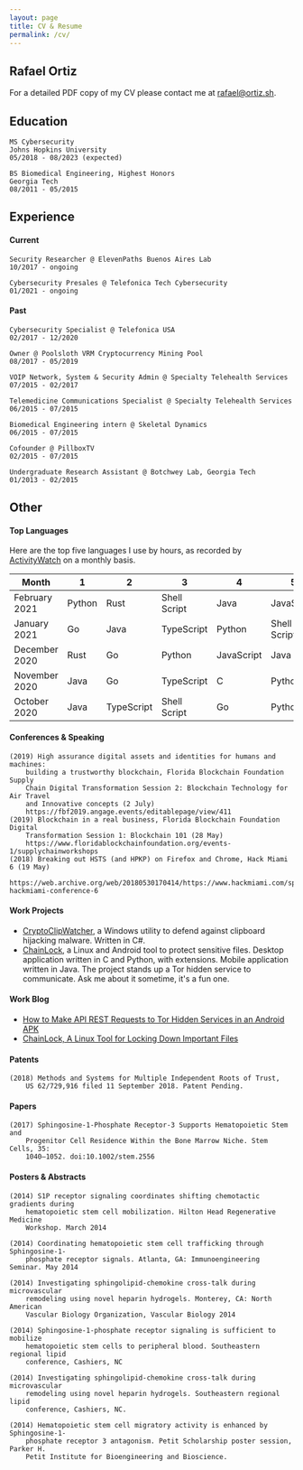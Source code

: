 ```yaml
---
layout: page
title: CV & Resume
permalink: /cv/
---
```


## Rafael Ortiz
For a detailed PDF copy of my CV please contact me at [rafael@ortiz.sh](mailto:rafael@ortiz.sh).

## Education

```
MS Cybersecurity 
Johns Hopkins University
05/2018 - 08/2023 (expected)
```

```
BS Biomedical Engineering, Highest Honors
Georgia Tech
08/2011 - 05/2015
```

## Experience

#### Current

```
Security Researcher @ ElevenPaths Buenos Aires Lab
10/2017 - ongoing
```

```
Cybersecurity Presales @ Telefonica Tech Cybersecurity
01/2021 - ongoing
```

#### Past

```
Cybersecurity Specialist @ Telefonica USA
02/2017 - 12/2020
```

```
Owner @ Poolsloth VRM Cryptocurrency Mining Pool
08/2017 - 05/2019
```

```
VOIP Network, System & Security Admin @ Specialty Telehealth Services
07/2015 - 02/2017
```

```
Telemedicine Communications Specialist @ Specialty Telehealth Services
06/2015 - 07/2015
```

```
Biomedical Engineering intern @ Skeletal Dynamics
06/2015 - 07/2015
```

```
Cofounder @ PillboxTV
02/2015 - 07/2015
```

```
Undergraduate Research Assistant @ Botchwey Lab, Georgia Tech
01/2013 - 02/2015
```

## Other

#### Top Languages

Here are the top five languages I use by hours, as recorded by 
[ActivityWatch](https://activitywatch.net/) on a monthly basis.

| Month | 1 | 2 | 3 | 4 | 5 |
|-------|---|---|---|---|---|
| February 2021 | Python | Rust | Shell Script | Java | JavaScript |
| January 2021 | Go | Java | TypeScript | Python | Shell Script |
| December 2020 | Rust | Go | Python | JavaScript | Java |
| November 2020 | Java | Go | TypeScript | C | Python |
| October 2020 | Java | TypeScript | Shell Script | Go | Python |

#### Conferences & Speaking
```
(2019) High assurance digital assets and identities for humans and machines:
    building a trustworthy blockchain, Florida Blockchain Foundation Supply 
    Chain Digital Transformation Session 2: Blockchain Technology for Air Travel
    and Innovative concepts (2 July) 
    https://fbf2019.angage.events/editablepage/view/411
(2019) Blockchain in a real business, Florida Blockchain Foundation Digital 
    Transformation Session 1: Blockchain 101 (28 May)
    https://www.floridablockchainfoundation.org/events-1/supplychainworkshops
(2018) Breaking out HSTS (and HPKP) on Firefox and Chrome, Hack Miami 6 (19 May)
    https://web.archive.org/web/20180530170414/https://www.hackmiami.com/speakers-hackmiami-conference-6
```

#### Work Projects

*  [CryptoClipWatcher](https://ccw.e-paths.com/), a Windows utility to defend against clipboard hijacking malware. Written in C#.
*  [ChainLock](https://chainlock.e-paths.com/walkthrough.html?lan=en#walkthrough), a Linux and Android tool to protect sensitive files. 
Desktop application written in C and Python, with extensions. Mobile application written in Java.
The project stands up a Tor hidden service to communicate. Ask me about it sometime,
it's a fun one.

#### Work Blog

*  [How to Make API REST Requests to Tor Hidden Services in an Android APK](https://business.blogthinkbig.com/api-rest-requests-tor-hidden-services-android-apk/)
*  [ChainLock, A Linux Tool for Locking Down Important Files](https://business.blogthinkbig.com/chainlock-linux-tool-locking-down-important-files/)

#### Patents
```
(2018) Methods and Systems for Multiple Independent Roots of Trust, 
    US 62/729,916 filed 11 September 2018. Patent Pending.
```
#### Papers
```
(2017) Sphingosine-1-Phosphate Receptor-3 Supports Hematopoietic Stem and 
    Progenitor Cell Residence Within the Bone Marrow Niche. Stem Cells, 35: 
    1040–1052. doi:10.1002/stem.2556
```
#### Posters & Abstracts

```
(2014) S1P receptor signaling coordinates shifting chemotactic gradients during
    hematopoietic stem cell mobilization. Hilton Head Regenerative Medicine 
    Workshop. March 2014

(2014) Coordinating hematopoietic stem cell trafficking through Sphingosine-1-
    phosphate receptor signals. Atlanta, GA: Immunoengineering Seminar. May 2014

(2014) Investigating sphingolipid-chemokine cross-talk during microvascular 
    remodeling using novel heparin hydrogels. Monterey, CA: North American 
    Vascular Biology Organization, Vascular Biology 2014

(2014) Sphingosine-1-phosphate receptor signaling is sufficient to mobilize 
    hematopoietic stem cells to peripheral blood. Southeastern regional lipid 
    conference, Cashiers, NC

(2014) Investigating sphingolipid-chemokine cross-talk during microvascular 
    remodeling using novel heparin hydrogels. Southeastern regional lipid 
    conference, Cashiers, NC.

(2014) Hematopoietic stem cell migratory activity is enhanced by Sphingosine-1-
    phosphate receptor 3 antagonism. Petit Scholarship poster session, Parker H.
    Petit Institute for Bioengineering and Bioscience.
```
